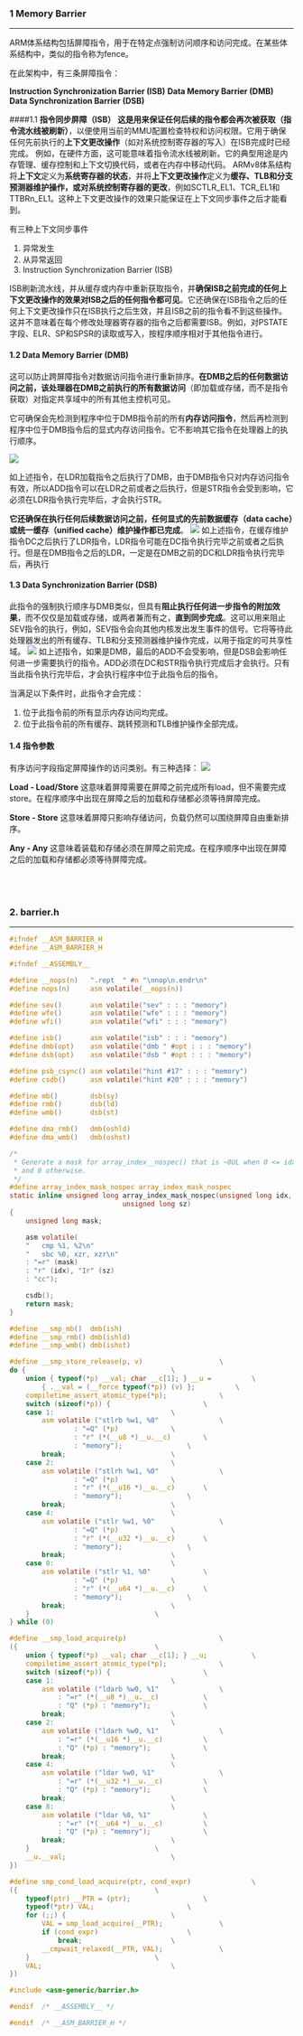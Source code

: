 ###
### 1 Memory Barrier
***
ARM体系结构包括屏障指令，用于在特定点强制访问顺序和访问完成。在某些体系结构中，类似的指令称为fence。

在此架构中，有三条屏障指令：

**Instruction Synchronization Barrier (ISB)**
**Data Memory Barrier (DMB)**
**Data Synchronization Barrier (DSB)**

####1.1 **指令同步屏障（ISB）**
   **这是用来保证任何后续的指令都会再次被获取（指令流水线被刷新）**，以便使用当前的MMU配置检查特权和访问权限。它用于确保任何先前执行的**上下文更改操作**（如对系统控制寄存器的写入）在ISB完成时已经完成。
   例如，在硬件方面，这可能意味着指令流水线被刷新。它的典型用途是内存管理、缓存控制和上下文切换代码，或者在内存中移动代码。
   ARMv8体系结构将**上下文**定义为**系统寄存器的状态**，并将**上下文更改操作**定义为**缓存、TLB和分支预测器维护操作，或对系统控制寄存器的更改**，例如SCTLR_EL1、TCR_EL1和TTBRn_EL1。这种上下文更改操作的效果只能保证在上下文同步事件之后才能看到。
   
   有三种上下文同步事件
   1. 异常发生
   2. 从异常返回
   3. Instruction Synchronization Barrier (ISB)
   
   ISB刷新流水线，并从缓存或内存中重新获取指令，并**确保ISB之前完成的任何上下文更改操作的效果对ISB之后的任何指令都可见**。它还确保在ISB指令之后的任何上下文更改操作只在ISB执行之后生效，并且ISB之前的指令看不到这些操作。这并不意味着在每个修改处理器寄存器的指令之后都需要ISB。例如，对PSTATE字段、ELR、SP和SPSR的读取或写入，按程序顺序相对于其他指令进行。
#### 1.2 Data Memory Barrier (DMB)
这可以防止跨屏障指令对数据访问指令进行重新排序。**在DMB之后的任何数据访问之前，该处理器在DMB之前执行的所有数据访问**（即加载或存储，而不是指令获取）对指定共享域中的所有其他主控机可见。

它可确保会先检测到程序中位于DMB指令前的所有**内存访问指令**，然后再检测到程序中位于DMB指令后的显式内存访问指令。它不影响其它指令在处理器上的执行顺序。

![](2022-08-11-00-03-38.png)

如上述指令，在LDR加载指令之后执行了DMB，由于DMB指令只对内存访问指令有效，所以ADD指令可以在LDR之前或者之后执行，但是STR指令会受到影响，它必须在LDR指令执行完毕后，才会执行STR。

**它还确保在执行任何后续数据访问之前，任何显式的先前数据缓存（data cache）或统一缓存（unified cache）维护操作都已完成**。
![](2022-08-11-00-05-22.png)
如上述指令，在缓存维护指令DC之后执行了LDR指令，LDR指令可能在DC指令执行完毕之前或者之后执行。但是在DMB指令之后的LDR，一定是在DMB之前的DC和LDR指令执行完毕后，再执行

#### 1.3 Data Synchronization Barrier (DSB)
此指令的强制执行顺序与DMB类似，但具有**阻止执行任何进一步指令的附加效果**，而不仅仅是加载或存储，或两者兼而有之，**直到同步完成**。这可以用来阻止SEV指令的执行，例如，SEV指令会向其他内核发出发生事件的信号。它将等待此处理器发出的所有缓存、TLB和分支预测器维护操作完成，以用于指定的可共享性域。
![](2022-08-11-00-08-20.png)
如上述指令，如果是DMB，最后的ADD不会受影响，但是DSB会影响任何进一步需要执行的指令。ADD必须在DC和STR指令执行完成后才会执行。只有当此指令执行完毕后，才会执行程序中位于此指令后的指令。

当满足以下条件时，此指令才会完成：
1. 位于此指令前的所有显示内存访问均完成。
2. 位于此指令前的所有缓存、跳转预测和TLB维护操作全部完成。



#### 1.4 指令参数
有序访问字段指定屏障操作的访问类别。有三种选择：
![](2022-08-11-00-11-50.png)

**Load - Load/Store**
这意味着屏障需要在屏障之前完成所有load，但不需要完成store。在程序顺序中出现在屏障之后的加载和存储都必须等待屏障完成。

**Store - Store**
这意味着屏障只影响存储访问，负载仍然可以围绕屏障自由重新排序。

**Any - Any**
 这意味着装载和存储必须在屏障之前完成。在程序顺序中出现在屏障之后的加载和存储都必须等待屏障完成。    
</br>
</br>
</br>



### 2. barrier.h
***
```c
#ifndef __ASM_BARRIER_H
#define __ASM_BARRIER_H

#ifndef __ASSEMBLY__

#define __nops(n)	".rept	" #n "\nnop\n.endr\n"
#define nops(n)		asm volatile(__nops(n))

#define sev()		asm volatile("sev" : : : "memory")
#define wfe()		asm volatile("wfe" : : : "memory")
#define wfi()		asm volatile("wfi" : : : "memory")

#define isb()		asm volatile("isb" : : : "memory")
#define dmb(opt)	asm volatile("dmb " #opt : : : "memory")
#define dsb(opt)	asm volatile("dsb " #opt : : : "memory")

#define psb_csync()	asm volatile("hint #17" : : : "memory")
#define csdb()		asm volatile("hint #20" : : : "memory")

#define mb()		dsb(sy)
#define rmb()		dsb(ld)
#define wmb()		dsb(st)

#define dma_rmb()	dmb(oshld)
#define dma_wmb()	dmb(oshst)

/*
 * Generate a mask for array_index__nospec() that is ~0UL when 0 <= idx < sz
 * and 0 otherwise.
 */
#define array_index_mask_nospec array_index_mask_nospec
static inline unsigned long array_index_mask_nospec(unsigned long idx,
						    unsigned long sz)
{
	unsigned long mask;

	asm volatile(
	"	cmp	%1, %2\n"
	"	sbc	%0, xzr, xzr\n"
	: "=r" (mask)
	: "r" (idx), "Ir" (sz)
	: "cc");

	csdb();
	return mask;
}

#define __smp_mb()	dmb(ish)
#define __smp_rmb()	dmb(ishld)
#define __smp_wmb()	dmb(ishst)

#define __smp_store_release(p, v)					\
do {									\
	union { typeof(*p) __val; char __c[1]; } __u =			\
		{ .__val = (__force typeof(*p)) (v) }; 			\
	compiletime_assert_atomic_type(*p);				\
	switch (sizeof(*p)) {						\
	case 1:								\
		asm volatile ("stlrb %w1, %0"				\
				: "=Q" (*p)				\
				: "r" (*(__u8 *)__u.__c)		\
				: "memory");				\
		break;							\
	case 2:								\
		asm volatile ("stlrh %w1, %0"				\
				: "=Q" (*p)				\
				: "r" (*(__u16 *)__u.__c)		\
				: "memory");				\
		break;							\
	case 4:								\
		asm volatile ("stlr %w1, %0"				\
				: "=Q" (*p)				\
				: "r" (*(__u32 *)__u.__c)		\
				: "memory");				\
		break;							\
	case 8:								\
		asm volatile ("stlr %1, %0"				\
				: "=Q" (*p)				\
				: "r" (*(__u64 *)__u.__c)		\
				: "memory");				\
		break;							\
	}								\
} while (0)

#define __smp_load_acquire(p)						\
({									\
	union { typeof(*p) __val; char __c[1]; } __u;			\
	compiletime_assert_atomic_type(*p);				\
	switch (sizeof(*p)) {						\
	case 1:								\
		asm volatile ("ldarb %w0, %1"				\
			: "=r" (*(__u8 *)__u.__c)			\
			: "Q" (*p) : "memory");				\
		break;							\
	case 2:								\
		asm volatile ("ldarh %w0, %1"				\
			: "=r" (*(__u16 *)__u.__c)			\
			: "Q" (*p) : "memory");				\
		break;							\
	case 4:								\
		asm volatile ("ldar %w0, %1"				\
			: "=r" (*(__u32 *)__u.__c)			\
			: "Q" (*p) : "memory");				\
		break;							\
	case 8:								\
		asm volatile ("ldar %0, %1"				\
			: "=r" (*(__u64 *)__u.__c)			\
			: "Q" (*p) : "memory");				\
		break;							\
	}								\
	__u.__val;							\
})

#define smp_cond_load_acquire(ptr, cond_expr)				\
({									\
	typeof(ptr) __PTR = (ptr);					\
	typeof(*ptr) VAL;						\
	for (;;) {							\
		VAL = smp_load_acquire(__PTR);				\
		if (cond_expr)						\
			break;						\
		__cmpwait_relaxed(__PTR, VAL);				\
	}								\
	VAL;								\
})

#include <asm-generic/barrier.h>

#endif	/* __ASSEMBLY__ */

#endif	/* __ASM_BARRIER_H */
```